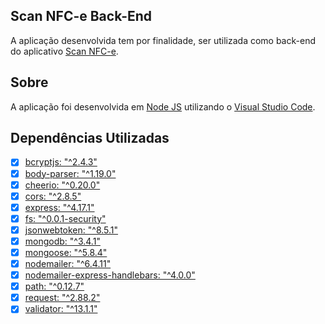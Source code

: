 
## Scan NFC-e Back-End

A aplicação desenvolvida tem por finalidade, ser utilizada como back-end do aplicativo [Scan NFC-e](https://github.com/cunhaluisg5/Scan_NFCe).

## Sobre

A aplicação foi desenvolvida em [Node JS](https://nodejs.org/en/) utilizando o [Visual Studio Code](https://code.visualstudio.com/).

## Dependências Utilizadas

- [x] [bcryptjs: "^2.4.3"](https://www.npmjs.com/package/bcryptjs)
- [x] [body-parser: "^1.19.0"](https://www.npmjs.com/package/body-parser)
- [x] [cheerio: "^0.20.0"](https://www.npmjs.com/package/cheerio?activeTab=versions)
- [x] [cors: "^2.8.5"](https://www.npmjs.com/package/cors)
- [x] [express: "^4.17.1"](https://www.npmjs.com/package/express)
- [x] [fs: "^0.0.1-security"](https://www.npmjs.com/package/fs)
- [x] [jsonwebtoken: "^8.5.1"](https://www.npmjs.com/package/jsonwebtoken)
- [x] [mongodb: "^3.4.1"](https://www.npmjs.com/package/mongodb)
- [x] [mongoose: "^5.8.4"](https://www.npmjs.com/package/mongoose/v/5.8.4)
- [x] [nodemailer: "^6.4.11"](https://www.npmjs.com/package/nodemailer)
- [x] [nodemailer-express-handlebars: "^4.0.0"](https://www.npmjs.com/package/nodemailer-express-handlebars)
- [x] [path: "^0.12.7"](https://www.npmjs.com/package/path)
- [x] [request: "^2.88.2"](https://www.npmjs.com/package/request)
- [x] [validator: "^13.1.1"](https://www.npmjs.com/package/validator?activeTab=versions)